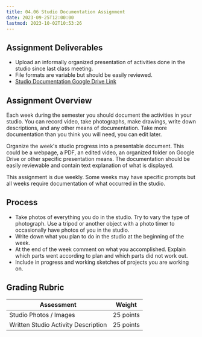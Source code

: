 ```yaml
---
title: 04.06 Studio Documentation Assignment
date: 2023-09-25T12:00:00
lastmod: 2023-10-02T10:53:26
---
```


## Assignment Deliverables

- Upload an informally organized presentation of activities done in the studio since last class meeting.
- File formats are variable but should be easily reviewed.
- [Studio Documentation Google Drive Link](https://drive.google.com/drive/folders/1hjuECFgM1s41mL3VRXQOHbtWmA-XLc-p)

## Assignment Overview

Each week during the semester you should document the activities in your studio. You can record video, take photographs, make drawings, write down descriptions, and any other means of documentation. Take more documentation than you think you will need, you can edit later.

Organize the week's studio progress into a presentable document. This could be a webpage, a PDF, an edited video, an organized folder on Google Drive or other specific presentation means. The documentation should be easily reviewable and contain text explanation of what is displayed.

This assignment is due weekly. Some weeks may have specific prompts but all weeks require documentation of what occurred in the studio.

## Process

- Take photos of everything you do in the studio. Try to vary the type of photograph. Use a tripod or another object with a photo timer to occasionally have photos of you in the studio.
- Write down what you plan to do in the studio at the beginning of the week.
- At the end of the week comment on what you accomplished. Explain which parts went according to plan and which parts did not work out.
- Include in progress and working sketches of projects you are working on.

## Grading Rubric

<div class="responsive-table-markdown">

| Assessment                          | Weight    |
| ----------------------------------- | --------- |
| Studio Photos / Images              | 25 points |
| Written Studio Activity Description | 25 points |

</div>
